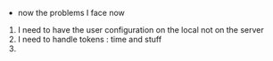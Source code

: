 - now the problems I face now

1. I need to have the user configuration on the local not on the server
2. I need to handle tokens : time and stuff
3.
